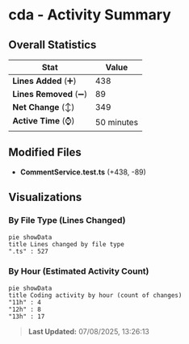 # cda - Activity Summary 

## Overall Statistics

| Stat                   | Value                                                             |
| ---------------------- | ----------------------------------------------------------------- |
| **Lines Added** (➕)   | 438                                          |
| **Lines Removed** (➖) | 89                                        |
| **Net Change** (↕)    | 349                |
| **Active Time** (⌚)   | 50 minutes |


## Modified Files
- **CommentService.test.ts** (+438, -89)

## Visualizations

### By File Type (Lines Changed)

```mermaid
pie showData
title Lines changed by file type
".ts" : 527
```

### By Hour (Estimated Activity Count)

```mermaid
pie showData
title Coding activity by hour (count of changes)
"11h" : 4
"12h" : 8
"13h" : 17
```


> **Last Updated:** 07/08/2025, 13:26:13